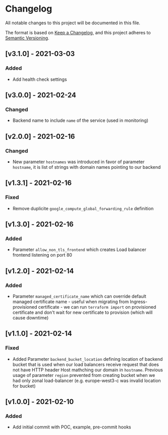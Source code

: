 # Changelog
All notable changes to this project will be documented in this file.

The format is based on [Keep a Changelog](https://keepachangelog.com/en/1.0.0/),
and this project adheres to [Semantic Versioning](https://semver.org/spec/v2.0.0.html).

## [v3.1.0] - 2021-03-03
### Added
- Add health check settings

## [v3.0.0] - 2021-02-24
### Changed
- Backend name to include `name` of the service (used in monitoring)

## [v2.0.0] - 2021-02-16
### Changed
- New parameter `hostnames` was introduced in favor of parameter `hostname`, it is list of strings with domain names pointing to our backend

## [v1.3.1] - 2021-02-16
### Fixed
- Remove duplicite `google_compute_global_forwarding_rule` definition

## [v1.3.0] - 2021-02-16
### Added
- Parameter `allow_non_tls_frontend` which creates Load balancer frontend listening on port 80

## [v1.2.0] - 2021-02-14
### Added
- Parameter `managed_certificate_name` which can override default managed certificate name - useful when migrating from Ingress-provisioned
certificate - we can run `terraform import` on provisioned certificate and don't wait for new certificate to provision (which will cause downtime)

## [v1.1.0] - 2021-02-14
### Fixed
- Added Parameter `backend_bucket_location` defining location of backend bucket that is used when our load balancers receive request that 
does not have HTTP header Host mathching our domain in `hostname`. Previous usage of parameter `region` prevented from creating bucket when
we had only zonal load-balancer (e.g. europe-west3-c was invalid location for bucket)

## [v1.0.0] - 2021-02-10
### Added
- Add initial commit with POC, example, pre-commit hooks
